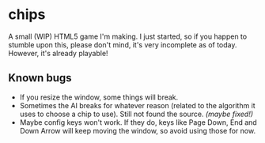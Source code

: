 # chips
A small (WIP) HTML5 game I'm making. I just started, so if you happen to stumble upon this, please don't mind, it's very incomplete as of today. However, it's already playable!

## Known bugs
* If you resize the window, some things will break.
* Sometimes the AI breaks for whatever reason (related to the algorithm it uses to choose a chip to use). Still not found the source. *(maybe fixed!)*
* Maybe config keys won't work. If they do, keys like Page Down, End and Down Arrow will keep moving the window, so avoid using those for now.
